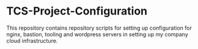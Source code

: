 # TCS-Project-Configuration


This repository contains repository scripts for setting up configuration for nginx, bastion, tooling and wordpress servers in setting up my company cloud infrastructure.

